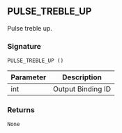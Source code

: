 ## PULSE\_TREBLE\_UP

Pulse treble up.


### Signature

`PULSE_TREBLE_UP ()`


| Parameter | Description |
| --- | --- |
| int | Output Binding ID |


### Returns

`None`